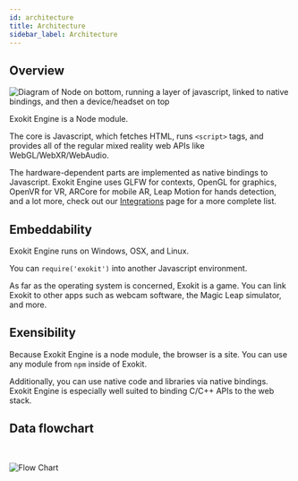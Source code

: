 ```yaml
---
id: architecture
title: Architecture
sidebar_label: Architecture
---
```


## Overview

 <img style="display: block !important" src="https://cdn.rawgit.com/webmixedreality/webmr-docs/media-upload/website/static/media/exokitmediacopy/architecture.jpg" alt="Diagram of Node on bottom, running a layer of javascript, linked to native bindings, and then a device/headset on top"/>

Exokit Engine is a Node module.

The core is Javascript, which fetches HTML, runs `<script>` tags, and provides all of the regular mixed reality web APIs like WebGL/WebXR/WebAudio.

The hardware-dependent parts are implemented as native bindings to Javascript. Exokit Engine uses GLFW for contexts, OpenGL for graphics, OpenVR for VR, ARCore for mobile AR, Leap Motion for hands detection, and a lot more, check out our [Integrations](http://docs.webmr.io/docs/techIntegrations.html) page for a more complete list.

## Embeddability

Exokit Engine runs on Windows, OSX, and Linux.

You can `require('exokit')` into another Javascript environment.

As far as the operating system is concerned, Exokit is a game. You can link Exokit to other apps such as webcam software, the Magic Leap simulator, and more.

## Exensibility

Because Exokit Engine is a node module, the browser is a site. You can use any module from `npm` inside of Exokit.

Additionally, you can use native code and libraries via native bindings. Exokit Engine is especially well suited to binding C/C++ APIs to the web stack.

## Data flowchart
<br>

![Flow Chart](https://raw.githubusercontent.com/ChrisEddy/webmr-docs/master/website/static/img/docsImages/FlowChart.svg?sanitize=true)

